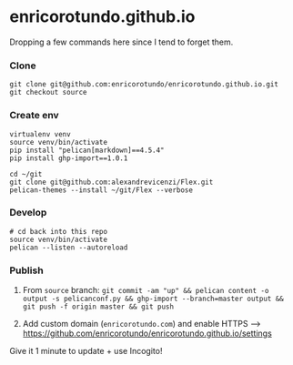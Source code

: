 # enricorotundo.github.io
Dropping a few commands here since I tend to forget them.

### Clone

```
git clone git@github.com:enricorotundo/enricorotundo.github.io.git
git checkout source
```

### Create env

```
virtualenv venv
source venv/bin/activate
pip install "pelican[markdown]==4.5.4"
pip install ghp-import==1.0.1

cd ~/git
git clone git@github.com:alexandrevicenzi/Flex.git
pelican-themes --install ~/git/Flex --verbose
```

### Develop
```
# cd back into this repo
source venv/bin/activate
pelican --listen --autoreload
```


### Publish

1. From `source` branch: `git commit -am "up" && pelican content -o output -s pelicanconf.py && ghp-import --branch=master output && git push -f origin master && git push`

2. Add custom domain (`enricorotundo.com`) and enable HTTPS --> https://github.com/enricorotundo/enricorotundo.github.io/settings

Give it 1 minute to update + use Incogito!